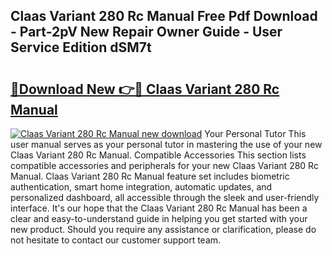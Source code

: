 ## Claas Variant 280 Rc Manual Free Pdf Download - Part-2pV New Repair Owner Guide - User Service Edition dSM7t

# <h2><a href="http://bc75195.oget.top/?id=Claas+Variant+280+Rc+Manual">🔗Download New 👉🔴 Claas Variant 280 Rc Manual</a></h2>

[![Claas Variant 280 Rc Manual new download](https://i.imgur.com/5g1atiW.png)](http://bc75195.oget.top/?id=Claas+Variant+280+Rc+Manual)
Your Personal Tutor This user manual serves as your personal tutor in mastering the use of your new Claas Variant 280 Rc Manual. Compatible Accessories This section lists compatible accessories and peripherals for your new Claas Variant 280 Rc Manual. Claas Variant 280 Rc Manual feature set includes biometric authentication, smart home integration, automatic updates, and personalized dashboard, all accessible through the sleek and user-friendly interface. It's our hope that the Claas Variant 280 Rc Manual has been a clear and easy-to-understand guide in helping you get started with your new product. Should you require any assistance or clarification, please do not hesitate to contact our customer support team.
